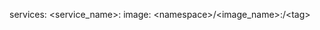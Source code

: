 <!-- post: building-your-service_image -->


services:
    &#60;service_name&#62;:
        image: &lt;namespace&gt;/&lt;image_name&gt;:/&lt;tag&gt;
